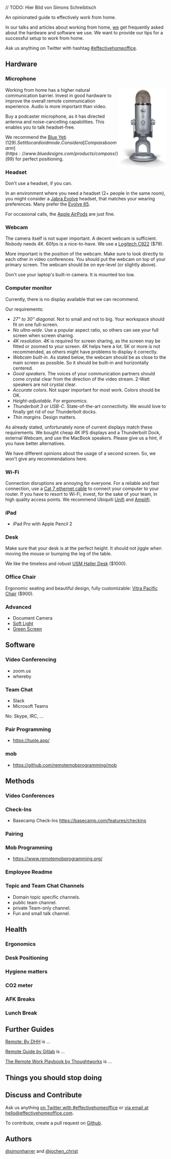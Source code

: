 // TODO: Hier Bild von Simons Schreibtisch

An opinionated guide to effectively work from home.

In our talks and articles about working from home, [we](#authors) get frequently asked about the hardware and software we use. We want to provide our tips for a successful setup to work from home.

Ask us anything on Twitter with hashtag [#effectivehomeoffice](https://twitter.com/hashtag/effectivehomeoffice).

## Hardware

### Microphone

<img src="images/yeti.png" align="right" width="150">

Working from home has a higher natural communication barrier. 
Invest in good hardware to improve the overall remote communication experience.
Audio is more important than video. 

Buy a podcaster microphone, as it has directed antenna and noise-cancelling capabilities.
This enables you to talk headset-free.

We recommend the [Blue Yeti](https://www.bluedesigns.com/products/yeti/) ($129). Set it to cardioid mode. Consider a [Compass boom arm](https://www.bluedesigns.com/products/compass/) ($99) for perfect positioning.

### Headset

Don't use a headset, if you can.

In an environment where you need a headset (2+ people in the same room), you might consider a [Jabra Evolve](https://www.jabra.com.de/business/office-headsets/jabra-evolve) headset, that matches your wearing preferences. Many prefer the [Evolve 65](https://www.jabra.com.de/business/office-headsets/jabra-evolve/jabra-evolve-65).

For occasional calls, the [Apple AirPods](https://www.apple.com/airpods/) are just fine.

### Webcam

The camera  itself is not super important. 
A decent webcam is sufficient. 
Nobody needs 4K. 
60fps is a nice-to-have. 
We use a [Logitech C922](https://www.logitech.com/en-us/product/c922-pro-stream-webcam) ($79).

More important is the position of the webcam.
Make sure to look directly to each other in video conferences.
You should put the webcam on top of your primary screen.
The webcam should be on eye-level (or slightly above).

Don't use your laptop's built-in camera.
It is mounted too low.


### Computer monitor

Currently, there is no display available that we can recommend.

Our requirements:

- _27" to 30" diagonal_. Not to small and not to big. Your workspace should fit on one full-screen.
- _No ultra-wide_. Use a popular aspect ratio, so others can see your full screen when screen sharing.
- _4K resolution_. 4K is required for screen sharing, as the screen may be fitted or zoomed to your screen. 4K helps here a lot. 5K or more is not recommended, as others might have problems to display it correctly. 
- _Webcam built-in_. As stated below, the webcam should be as close to the main screen as possible. So it should be built-in and horizontally centered. 
- _Good speakers_. The voices of your communication partners should come crystal clear from the direction of the video stream. 2-Watt speakers are not crystal clear.
- _Accurate colors_. Not super important for most work. Colors should be OK.
- _Height-adjustable_. For ergonomics.
- _Thunderbolt 3 or USB-C_. State-of-the-art connectivity. We would love to finally get rid of our Thunderbolt docks.
- _Thin margins_. Design matters.

As already stated, unfortunately none of current displays match these requirements. 
We bought cheap 4K IPS displays and a Thunderbolt Dock, external Webcam, and use the MacBook speakers. 
Please give us a hint, if you have better alternatives.

We have different opinions about the usage of a second screen.
So, we won't give any recommendations here.


### Wi-Fi

Connection disruptions are annoying for everyone.
For a reliable and fast connection, use a [Cat 7 ethernet cable](https://www.amazon.com/AmazonBasics-Network-Ethernet-Patch-Cable/dp/B013PUMX8I) to connect your computer to your router.
If you have to resort to Wi-Fi, invest, for the sake of your team, in high quality access points.
We recommend Ubiquiti [Unifi](https://unifi-network.ui.com/) and [Amplifi](https://amplifi.com/).

### iPad

- iPad Pro with Apple Pencil 2

### Desk

Make sure that your desk is at the perfect height.
It should not jiggle when moving the mouse or bumping the leg of the table.

We like the timeless and robust [USM Haller Desk](https://www.usm.com/en/residential/products/usm-haller-collection/usm-haller-tables-and-desks/) ($1000).

### Office Chair

Ergonomic seating and beautiful design, fully customizable: [Vitra Pacific Chair](https://www.vitra.com/en-ch/office/product/details/pacific-chair) ($900).

### Advanced

- Document Camera
- [Soft Light](https://www.elgato.com/en/gaming/key-light)
- [Green Screen](https://www.elgato.com/en/gaming/green-screen)


## Software

### Video Conferencing
- zoom.us
- whereby

### Team Chat

- Slack
- Microsoft Teams

No: Skype, IRC, ...

### Pair Programming

- https://tuple.app/

### mob

- https://github.com/remotemobprogramming/mob


## Methods

### Video Conferences


### Check-Ins

- Basecamp Check-Ins https://basecamp.com/features/checkins

### Pairing
### Mob Programming
- https://www.remotemobprogramming.org/

### Employee Readme
### Topic and Team Chat Channels
- Domain topic specific channels.
- public team channel.
- private Team-only channel.
- Fun and small talk channel.

## Health

### Ergonomics
### Desk Positioning
### Hygiene matters
### CO2 meter
### AFK Breaks
### Lunch Break


## Further Guides

[Remote: By DHH](https://basecamp.com/books/remote) is ...

[Remote Guide by Gitlab](https://about.gitlab.com/company/culture/all-remote/) is ...

[The Remote Work Playbook by Thoughtworks](https://www.thoughtworks.com/remote-work-playbook) is ...

## Things you should stop doing


## Discuss and Contribute

Ask us anything [on Twitter with #effectivehomeoffice](https://twitter.com/hashtag/effectivehomeoffice) or [via email at hello@effectivehomeoffice.com](mailto:hello@effectivehomeoffice.com).

To contribute, create a pull request on [Github](https://github.com/effectivehomeoffice/effectivehomeoffice.com).

## Authors

[@simonharrer](https://twitter.com/simonharrer) and [@jochen_christ](https://twitter.com/jochen_christ)

<script async defer src="https://cdn.simpleanalytics.io/hello.js"></script>
<noscript><img src="https://api.simpleanalytics.io/hello.gif" alt=""></noscript>
